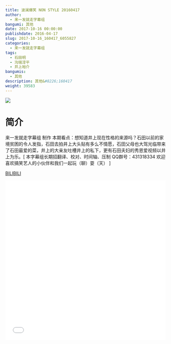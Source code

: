 ```yaml
---
title: 波澜爆笑 NON STYLE 20160417
author: 
  - 来一发就走字幕组
bangumi: 其他
date: 2017-10-16 00:00:00
publishdate: 2016-04-17
slug: 2017-10-16_160417_6055827
categories: 
  - 来一发就走字幕组
tags: 
  - 石田明
  - 沟端淳平
  - 井上裕介
bangumis: 
  - 其他
description: 其他&#8226;160417
weight: 39583
---
```


![](https://i.imgur.com/PcUwrIB.jpg)

# 简介  
来一发就走字幕组 制作 本期看点：想知道井上现在性格的来源吗？石田以前的家境贫困的令人发指，石田去拍井上大头贴有多么不情愿，石田父母也大驾光临带来了石田最爱的菜，井上的大亲友吐槽井上的私下，更有石田夫妇的秀恩爱视频以井上为乐。[ 本字幕组长期招翻译、校对、时间轴、压制   QQ群号：431318334 欢迎喜欢搞笑艺人的小伙伴和我们一起玩（聊）耍（天） ]

  [BILIBILI](https://www.bilibili.com/video/av6055827/)


<div class="vcontainer">  <iframe class='video' src="//www.bilibili.com/blackboard/player.html?aid=6055827" width="100%" height="500" frameborder="0" allowfullscreen="allowfullscreen"></iframe></div>
